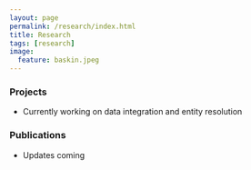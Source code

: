 ```yaml
---
layout: page 
permalink: /research/index.html
title: Research
tags: [research] 
image:
  feature: baskin.jpeg 
---
```


### Projects
* Currently working on data integration and entity resolution

### Publications
* Updates coming 

